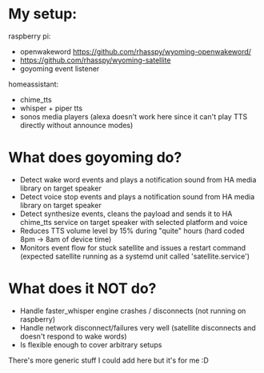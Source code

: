 # My setup: 

raspberry pi: 
* openwakeword https://github.com/rhasspy/wyoming-openwakeword/
* https://github.com/rhasspy/wyoming-satellite
* goyoming event listener

homeassistant:
* chime_tts
* whisper + piper tts
* sonos media players (alexa doesn't work here since it can't play TTS directly without announce modes)

# What does goyoming do? 
* Detect wake word events and plays a notification sound from HA media library on target speaker
* Detect voice stop events and plays a notification sound from HA media library on target speaker
* Detect synthesize events, cleans the payload and sends it to HA chime_tts service on target speaker with selected platform and voice
* Reduces TTS volume level by 15% during "quite" hours (hard coded 8pm -> 8am of device time)
* Monitors event flow for stuck satellite and issues a restart command (expected satellite running as a systemd unit called 'satellite.service')

# What does it NOT do?
* Handle faster_whisper engine crashes / disconnects (not running on raspberry)
* Handle network disconnect/failures very well (satellite disconnects and doesn't respond to wake words)
* Is flexible enough to cover arbitrary setups 

There's more generic stuff I could add here but it's for me :D 


